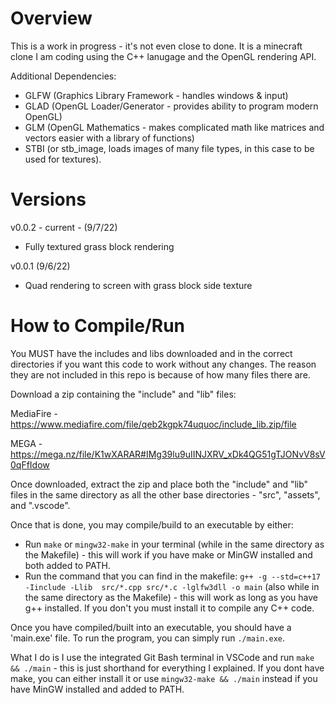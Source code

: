 # Overview
This is a work in progress - it's not even close to done. It is a minecraft clone I am coding using the C++ lanugage and the OpenGL rendering API. 

Additional Dependencies: 
- GLFW (Graphics Library Framework - handles windows & input)
- GLAD (OpenGL Loader/Generator - provides ability to program modern OpenGL)
- GLM (OpenGL Mathematics - makes complicated math like matrices and vectors easier with a library of functions)
- STBI (or stb_image, loads images of many file types, in this case to be used for textures).

# Versions
v0.0.2 - current - (9/7/22)
- Fully textured grass block rendering

v0.0.1 (9/6/22)
- Quad rendering to screen with grass block side texture

# How to Compile/Run
You MUST have the includes and libs downloaded and in the correct directories if you want this code to work without any changes. The reason they are not included in this repo is because of how many files there are.


Download a zip containing the "include" and "lib" files:

MediaFire - https://www.mediafire.com/file/qeb2kgpk74uquoc/include_lib.zip/file

MEGA - https://mega.nz/file/K1wXARAR#IMg39lu9uIINJXRV_xDk4QG51gTJONvV8sV0qFfIdow


Once downloaded, extract the zip and place both the "include" and "lib" files in the same directory as all the other base directories - "src", "assets", and ".vscode".

Once that is done, you may compile/build to an executable by either:
- Run `make` or `mingw32-make` in your terminal (while in the same directory as the Makefile) - this will work if you have make or MinGW installed and both added to PATH.
- Run the command that you can find in the makefile: `g++ -g --std=c++17 -Iinclude -Llib  src/*.cpp src/*.c -lglfw3dll -o main` (also while in the same directory as the Makefile) - this will work as long as you have g++ installed. If you don't you must install it to compile any C++ code.

Once you have compiled/built into an executable, you should have a 'main.exe' file. To run the program, you can simply run `./main.exe`.

What I do is I use the integrated Git Bash terminal in VSCode and run `make && ./main` - this is just shorthand for everything I explained. If you dont have make, you can either install it or use `mingw32-make && ./main` instead if you have MinGW installed and added to PATH.
